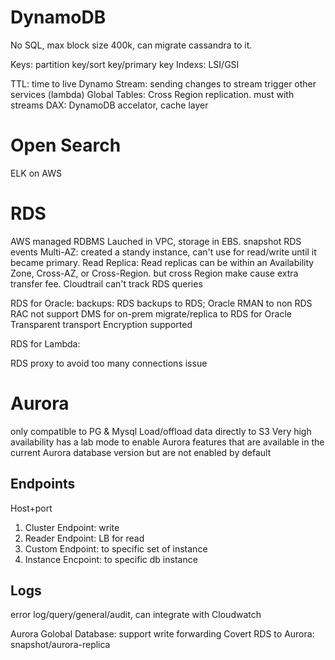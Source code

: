 # DynamoDB

No SQL, max block size 400k, can migrate cassandra to it.

Keys: partition key/sort key/primary key
Indexs: LSI/GSI

TTL: time to live
Dynamo Stream: sending changes to stream trigger other services (lambda)
Global Tables: Cross Region replication. must with streams
DAX: DynamoDB accelator, cache layer

# Open Search

ELK on AWS

# RDS

AWS managed RDBMS
Lauched in VPC, storage in EBS.
snapshot
RDS events
Multi-AZ: created a standy instance, can't use for read/write until it became primary.
Read Replica: Read replicas can be within an Availability Zone, Cross-AZ, or Cross-Region. but cross Region make cause extra transfer fee.
Cloudtrail can't track RDS queries

RDS for Oracle:
backups: RDS backups to RDS; Oracle RMAN to non RDS
RAC not support
DMS for on-prem migrate/replica to RDS for Oracle
Transparent transport Encryption supported

RDS for Lambda:

RDS proxy to avoid too many connections issue

# Aurora

only compatible to PG & Mysql
Load/offload data directly to S3
Very high availability
has a lab mode to enable Aurora features that are available in the current Aurora database version but are not enabled by default

## Endpoints

Host+port

1. Cluster Endpoint: write
2. Reader Endpoint: LB for read
3. Custom Endpoint: to specific set of instance
4. Instance Encpoint: to specific db instance

## Logs

error log/query/general/audit, can integrate with Cloudwatch

Aurora Golobal Database: support write forwarding
Covert RDS to Aurora: snapshot/aurora-replica
